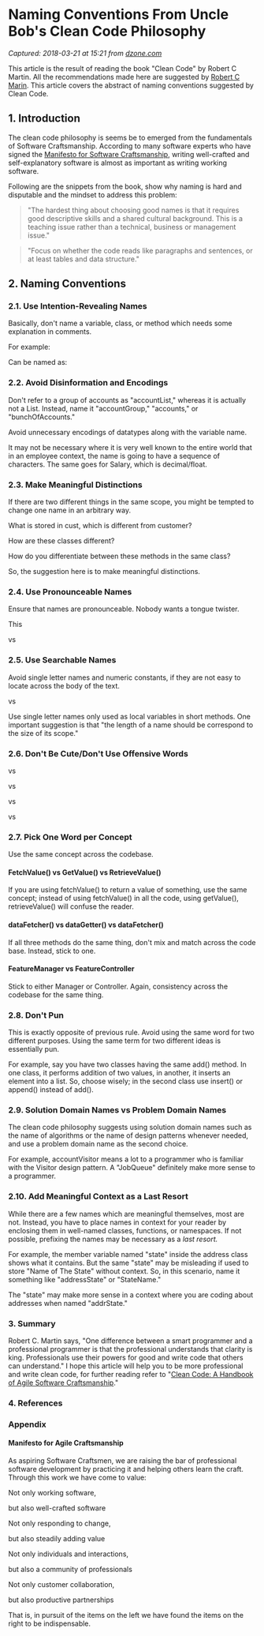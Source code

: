 # Naming Conventions From Uncle Bob's Clean Code Philosophy

_Captured: 2018-03-21 at 15:21 from [dzone.com](https://dzone.com/articles/naming-conventions-from-uncle-bobs-clean-code-phil?edition=367211&utm_source=Weekly%20Digest&utm_medium=email&utm_campaign=Weekly%20Digest%202018-03-21)_

This article is the result of reading the book "Clean Code" by Robert C Martin. All the recommendations made here are suggested by [Robert C Marin](https://en.wikipedia.org/wiki/Robert_C._Martin). This article covers the abstract of naming conventions suggested by Clean Code.

## 1\. Introduction

The clean code philosophy is seems be to emerged from the fundamentals of Software Craftsmanship. According to many software experts who have signed the [Manifesto for Software Craftsmanship](http://manifesto.softwarecraftsmanship.org/), writing well-crafted and self-explanatory software is almost as important as writing working software.

Following are the snippets from the book, show why naming is hard and disputable and the mindset to address this problem:

> "The hardest thing about choosing good names is that it requires good descriptive skills and a shared cultural background. This is a teaching issue rather than a technical, business or management issue."

> "Focus on whether the code reads like paragraphs and sentences, or at least tables and data structure."

## 2\. Naming Conventions

### 2.1. Use Intention-Revealing Names

Basically, don't name a variable, class, or method which needs some explanation in comments.

For example:

Can be named as:

### 2.2. Avoid Disinformation and Encodings

Don't refer to a group of accounts as "accountList," whereas it is actually not a List. Instead, name it "accountGroup," "accounts," or "bunchOfAccounts."

Avoid unnecessary encodings of datatypes along with the variable name.

It may not be necessary where it is very well known to the entire world that in an employee context, the name is going to have a sequence of characters. The same goes for Salary, which is decimal/float.

### 2.3. Make Meaningful Distinctions

If there are two different things in the same scope, you might be tempted to change one name in an arbitrary way.

What is stored in cust, which is different from customer?

How are these classes different?

How do you differentiate between these methods in the same class?

So, the suggestion here is to make meaningful distinctions.

### 2.4. Use Pronounceable Names

Ensure that names are pronounceable. Nobody wants a tongue twister.

This

vs

### 2.5. Use Searchable Names

Avoid single letter names and numeric constants, if they are not easy to locate across the body of the text.

vs

Use single letter names only used as local variables in short methods. One important suggestion is that "the length of a name should be correspond to the size of its scope."

### 2.6. Don't Be Cute/Don't Use Offensive Words

vs

vs

vs

vs

### 2.7. Pick One Word per Concept

Use the same concept across the codebase.

#### FetchValue() vs GetValue() vs RetrieveValue()

If you are using fetchValue() to return a value of something, use the same concept; instead of using fetchValue() in all the code, using getValue(), retrieveValue() will confuse the reader.

#### dataFetcher() vs dataGetter() vs dataFetcher()

If all three methods do the same thing, don't mix and match across the code base. Instead, stick to one.

#### FeatureManager vs FeatureController

Stick to either Manager or Controller. Again, consistency across the codebase for the same thing.

### 2.8. Don't Pun

This is exactly opposite of previous rule. Avoid using the same word for two different purposes. Using the same term for two different ideas is essentially pun.

For example, say you have two classes having the same add() method. In one class, it performs addition of two values, in another, it inserts an element into a list. So, choose wisely; in the second class use insert() or append() instead of add().

### 2.9. Solution Domain Names vs Problem Domain Names

The clean code philosophy suggests using solution domain names such as the name of algorithms or the name of design patterns whenever needed, and use a problem domain name as the second choice.

For example, accountVisitor means a lot to a programmer who is familiar with the Visitor design pattern. A "JobQueue" definitely make more sense to a programmer.

### 2.10. Add Meaningful Context as a Last Resort

While there are a few names which are meaningful themselves, most are not. Instead, you have to place names in context for your reader by enclosing them in well-named classes, functions, or namespaces. If not possible, prefixing the names may be necessary as a _last resort._

For example, the member variable named "state" inside the address class shows what it contains. But the same "state" may be misleading if used to store "Name of The State" without context. So, in this scenario, name it something like "addressState" or "StateName."

The "state" may make more sense in a context where you are coding about addresses when named "addrState."

### 3\. Summary

Robert C. Martin says, "One difference between a smart programmer and a professional programmer is that the professional understands that clarity is king. Professionals use their powers for good and write code that others can understand." I hope this article will help you to be more professional and write clean code, for further reading refer to "[Clean Code: A Handbook of Agile Software Craftsmanship](https://www.amazon.com/Clean-Code-Handbook-Software-Craftsmanship/dp/0132350882/ref=sr_1_1?ie=UTF8&qid=1520625319&sr=8-1&keywords=clean+coding)."

### 4\. References

### Appendix

#### Manifesto for Agile Craftsmanship

As aspiring Software Craftsmen, we are raising the bar of professional software development by practicing it and helping others learn the craft. Through this work we have come to value:

Not only working software,

but also well-crafted software

Not only responding to change,

but also steadily adding value

Not only individuals and interactions,

but also a community of professionals

Not only customer collaboration,

but also productive partnerships

That is, in pursuit of the items on the left we have found the items on the right to be indispensable.
